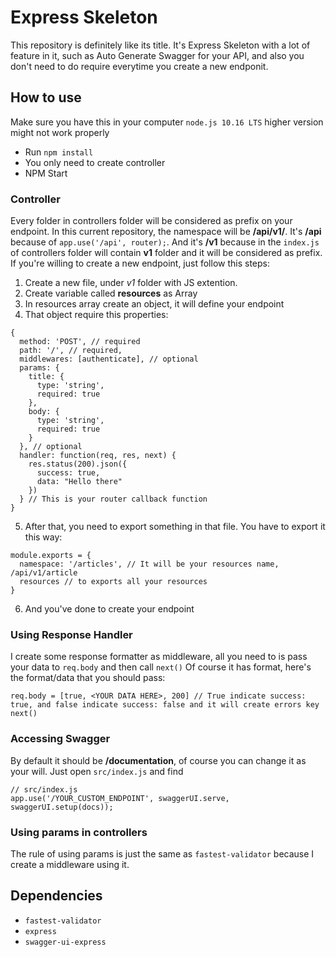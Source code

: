 # Express Skeleton
This repository is definitely like its title. It's Express Skeleton with a lot of feature in it, such as Auto Generate Swagger for your API, and also you don't need to do require everytime you create a new endponit.
## How to use
Make sure you have this in your computer ```node.js 10.16 LTS``` higher version might not work properly
* Run ```npm install```
* You only need to create controller
* NPM Start
### Controller
Every folder in controllers folder will be considered as prefix on your endpoint. In this current repository, the namespace will be **/api/v1/**. It's **/api** because of ```app.use('/api', router);```. And it's **/v1** because in the ```index.js``` of controllers folder will contain **v1** folder and it will be considered as prefix.
If you're willing to create a new endpoint, just follow this steps:
1. Create a new file, under *v1* folder with JS extention.
2. Create variable called **resources** as Array
3. In resources array create an object, it will define your endpoint
4. That object require this properties: 
```
{
  method: 'POST', // required
  path: '/', // required,
  middlewares: [authenticate], // optional
  params: {
    title: {
      type: 'string',
      required: true
    },
    body: {
      type: 'string',
      required: true
    }
  }, // optional
  handler: function(req, res, next) {
    res.status(200).json({
      success: true,
      data: "Hello there"
    })
  } // This is your router callback function
}
```
5. After that, you need to export something in that file. You have to export it this way:
```
module.exports = {
  namespace: '/articles', // It will be your resources name, /api/v1/article
  resources // to exports all your resources
}
```
6. And you've done to create your endpoint
### Using Response Handler
I create some response formatter as middleware, all you need to is pass your data to ```req.body``` and then call ```next()```
Of course it has format, here's the format/data that you should pass:
```
req.body = [true, <YOUR DATA HERE>, 200] // True indicate success: true, and false indicate success: false and it will create errors key
next()
```
### Accessing Swagger
By default it should be **/documentation**, of course you can change it as your will. Just open ```src/index.js``` and find
```
// src/index.js
app.use('/YOUR_CUSTOM_ENDPOINT', swaggerUI.serve, swaggerUI.setup(docs));
```
### Using params in controllers
The rule of using params is just the same as ```fastest-validator``` because I create a middleware using it.
## Dependencies
* ```fastest-validator```
* ```express```
* ```swagger-ui-express```
